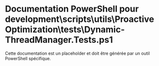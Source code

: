 # Documentation PowerShell pour development\scripts\utils\ProactiveOptimization\tests\Dynamic-ThreadManager.Tests.ps1

Cette documentation est un placeholder et doit être générée par un outil PowerShell spécifique.
